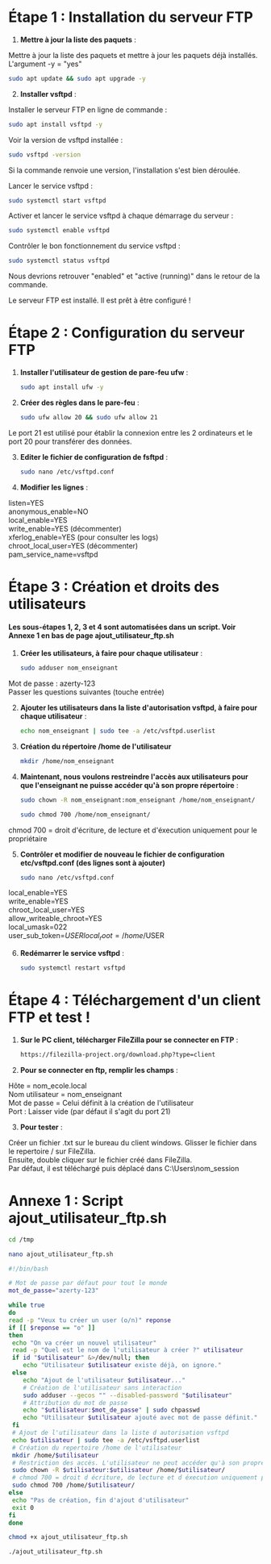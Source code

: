 # **Étape 1 : Installation du serveur FTP**

1. **Mettre à jour la liste des paquets** :

Mettre à jour la liste des paquets et mettre à jour les paquets déjà installés.  
L'argument -y = "yes"
```bash
sudo apt update && sudo apt upgrade -y
```

2. **Installer vsftpd** :

Installer le serveur FTP en ligne de commande :
   ```bash
   sudo apt install vsftpd -y
   ```

Voir la version de vsftpd installée :
   ```bash
   sudo vsftpd -version
   ```
Si la commande renvoie une version, l'installation s'est bien déroulée. 

Lancer le service vsftpd :
   ```bash
   sudo systemctl start vsftpd
   ```

Activer et lancer le service vsftpd à chaque démarrage du serveur :
   ```bash
   sudo systemctl enable vsftpd
   ```

Contrôler le bon fonctionnement du service vsftpd :
   ```bash
   sudo systemctl status vsftpd
   ```
Nous devrions retrouver "enabled" et "active (running)" dans le retour de la commande.

Le serveur FTP est installé. Il est prêt à être configuré !
     

# **Étape 2 : Configuration du serveur FTP**

1. **Installer l'utilisateur de gestion de pare-feu ufw**  :

   ```bash
   sudo apt install ufw -y
   ```

2. **Créer des règles dans le pare-feu** :

   ```bash
   sudo ufw allow 20 && sudo ufw allow 21
   ```
Le port 21 est utilisé pour établir la connexion entre les 2 ordinateurs et le port 20 pour transférer des données.  

3. **Editer le fichier de configuration de fsftpd** :

   ```bash
   sudo nano /etc/vsftpd.conf
   ```

4. **Modifier les lignes** :

listen=YES  
anonymous_enable=NO  
local_enable=YES  
write_enable=YES (décommenter)  
xferlog_enable=YES (pour consulter les logs)  
chroot_local_user=YES (décommenter)  
pam_service_name=vsftpd  

# **Étape 3 : Création et droits des utilisateurs**
#### **Les sous-étapes 1, 2, 3 et 4 sont automatisées dans un script. Voir Annexe 1 en bas de page ajout_utilisateur_ftp.sh**

1. **Créer les utilisateurs, à faire pour chaque utilisateur** :

   ```bash
   sudo adduser nom_enseignant
   ```
Mot de passe : azerty-123  
Passer les questions suivantes (touche entrée)

2. **Ajouter les utilisateurs dans la liste d'autorisation vsftpd, à faire pour chaque utilisateur** :
 
   ```bash
   echo nom_enseignant | sudo tee -a /etc/vsftpd.userlist
   ```
3. **Création du répertoire /home de l'utilisateur**
   
   ```bash
   mkdir /home/nom_enseignant
   ```
   
4. **Maintenant, nous voulons restreindre l'accès aux utilisateurs pour que l'enseignant ne puisse accéder qu'à son propre répertoire** :

   ```bash
   sudo chown -R nom_enseignant:nom_enseignant /home/nom_enseignant/
   ```
   ```bash
   sudo chmod 700 /home/nom_enseignant/
   ```
chmod 700 = droit d'écriture, de lecture et d'éxecution uniquement pour le propriétaire

5. **Contrôler et modifier de nouveau le fichier de configuration etc/vsftpd.conf (des lignes sont à ajouter)**
 
   ```bash
   sudo nano /etc/vsftpd.conf
   ```
local_enable=YES  
write_enable=YES  
chroot_local_user=YES  
allow_writeable_chroot=YES  
local_umask=022  
user_sub_token=$USER  
local_root=/home/$USER  

6. **Redémarrer le service vsftpd** :
   
   ```bash
   sudo systemctl restart vsftpd
   ```

# **Étape 4 : Téléchargement d'un client FTP et test !**

1. **Sur le PC client, télécharger FileZilla pour se connecter en FTP** :

   ```bash
   https://filezilla-project.org/download.php?type=client
   ```

2. **Pour se connecter en ftp, remplir les champs** :

Hôte = nom_ecole.local  
Nom utilisateur = nom_enseignant  
Mot de passe = Celui définit à la création de l'utilisateur  
Port : Laisser vide (par défaut il s'agit du port 21)  

3. **Pour tester** :

Créer un fichier .txt sur le bureau du client windows. 
Glisser le fichier dans le repertoire / sur FileZilla.  
Ensuite, double cliquer sur le fichier créé dans FileZilla.  
Par défaut, il est téléchargé puis déplacé dans C:\Users\nom_session 

# **Annexe 1 : Script ajout_utilisateur_ftp.sh**

   ```bash
   cd /tmp
   ```

   ```bash
   nano ajout_utilisateur_ftp.sh
   ```

   ```bash
#!/bin/bash

# Mot de passe par défaut pour tout le monde
mot_de_passe="azerty-123"

while true
do
  read -p "Veux tu créer un user (o/n)" reponse
  if [[ $reponse == "o" ]]
  then
    echo "On va créer un nouvel utilisateur"
    read -p "Quel est le nom de l'utilisateur à créer ?" utilisateur
    if id "$utilisateur" &>/dev/null; then
       echo "Utilisateur $utilisateur existe déjà, on ignore."
    else
       echo "Ajout de l'utilisateur $utilisateur..."
       # Création de l'utilisateur sans interaction
       sudo adduser --gecos "" --disabled-password "$utilisateur"
       # Attribution du mot de passe
       echo "$utilisateur:$mot_de_passe" | sudo chpasswd
       echo "Utilisateur $utilisateur ajouté avec mot de passe définit."
    fi
    # Ajout de l'utilisateur dans la liste d autorisation vsftpd
    echo $utilisateur | sudo tee -a /etc/vsftpd.userlist
    # Création du repertoire /home de l'utilisateur
    mkdir /home/$utilisateur
    # Restriction des accès. L'utilisateur ne peut accéder qu'à son propre répertoire
    sudo chown -R $utilisateur:$utilisateur /home/$utilisateur/
    # chmod 700 = droit d écriture, de lecture et d éxecution uniquement pour le propriétaire
    sudo chmod 700 /home/$utilisateur/
  else
    echo "Pas de création, fin d'ajout d'utilisateur"
    exit 0
  fi
done
   ```

   ```bash
   chmod +x ajout_utilisateur_ftp.sh
   ```

   ```bash
   ./ajout_utilisateur_ftp.sh
   ```
